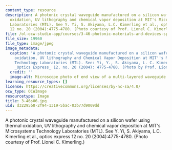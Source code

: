 ```yaml
---
content_type: resource
description: A photonic crystal waveguide manufactured on a silicon wafer using thermal
  oxidation, UV lithography and chemical vapor deposition at MIT's Microsystems Technology
  Laboratories (MTL). See Y. Yi, S. Akiyama, L.C. Kimerling et al., optics express
  12 no. 20 (2004):4775-4780. (Photo courtesy of Prof. Lionel C. Kimerling.)
file: /ol-ocw-studio-app/courses/3-46-photonic-materials-and-devices-spring-2006/d32295b82f9413195bac03b77d9009dd_3-46s06.jpg
file_size: 19960
file_type: image/jpeg
image_metadata:
  caption: 'A photonic crystal waveguide manufactured on a silicon wafer using thermal
    oxidation, UV lithography and Chemical Vapor Deposition at MIT''s Microsystems
    Technology Laboratories (MTL). See: Yi, Y., S. Akiyama, L. C. Kimerling, et al.
    _Optics Express_ 12, no. 20 (2004): 4775-4780. (Photo by Prof. Lionel C. Kimerling.)'
  credit: ''
  image-alt: Microscope photo of end view of a multi-layered waveguide.
learning_resource_types: []
license: https://creativecommons.org/licenses/by-nc-sa/4.0/
ocw_type: OCWImage
resourcetype: Image
title: 3-46s06.jpg
uid: d32295b8-2f94-1319-5bac-03b77d9009dd
---
```

A photonic crystal waveguide manufactured on a silicon wafer using thermal oxidation, UV lithography and chemical vapor deposition at MIT's Microsystems Technology Laboratories (MTL). See Y. Yi, S. Akiyama, L.C. Kimerling et al., optics express 12 no. 20 (2004):4775-4780. (Photo courtesy of Prof. Lionel C. Kimerling.)